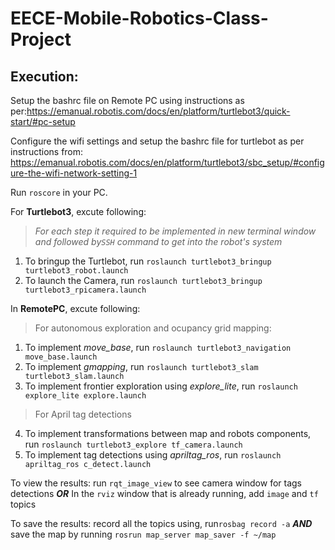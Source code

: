 # EECE-Mobile-Robotics-Class-Project

## Execution:
Setup the bashrc file on Remote PC using instructions as per:https://emanual.robotis.com/docs/en/platform/turtlebot3/quick-start/#pc-setup

Configure the wifi settings and setup the bashrc file for turtlebot as per instructions from:
https://emanual.robotis.com/docs/en/platform/turtlebot3/sbc_setup/#configure-the-wifi-network-setting-1

Run ```roscore``` in your PC. 

For **Turtlebot3**, excute following: 
>*For each step it required to be implemented in new terminal window and followed by`SSH` command to get into the robot's system*
1. To bringup the Turtlebot, run ```roslaunch turtlebot3_bringup turtlebot3_robot.launch```
2. To launch the Camera, run ```roslaunch turtlebot3_bringup turtlebot3_rpicamera.launch```

In **RemotePC**, excute following:
> For autonomous exploration and ocupancy grid mapping:
1. To implement *move_base*, run ```roslaunch turtlebot3_navigation move_base.launch```
2. To implement *gmapping*, run ```roslaunch turtlebot3_slam turtlebot3_slam.launch```
3. To implement frontier exploration using *explore_lite*, run ```roslaunch explore_lite explore.launch```
> For April tag detections
4. To implement transformations between map and robots components, run ```roslaunch turtlebot3_explore tf_camera.launch```
5. To implement tag detections using *apriltag_ros*, run ```roslaunch apriltag_ros c_detect.launch```


To view the results:
run ```rqt_image_view``` to see camera window for tags detections
***OR***
In the ```rviz``` window that is already running, add ```image``` and ```tf``` topics

To save the results:
record all the topics using, run```rosbag record -a``` ***AND***
save the map by running ```rosrun map_server map_saver -f ~/map```
